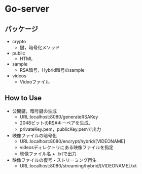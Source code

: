 # Go-server
## パッケージ
* crypto
  - 鍵，暗号化メソッド
* public
  - HTML
* sample
  - RSA暗号，Hybrid暗号のsample
* videos
  - Videoファイル

## How to Use
* 公開鍵，暗号鍵の生成
  - URL:localhost:8080/generateRSAKey
  - 2048ビットのRSAキーペアを生成．
  - privateKey.pem，publicKey.pemで出力
* 映像ファイルの暗号化
  - URL:localhost:8080/encrypt/hybrid/[VIDEONAME]
  - videosディレクトリにある映像ファイルを指定
  - 映像ファイル名 + .txtで出力
* 映像ファイルの復号・ストリーミング再生
  - URL:localhost:8080/streaming/hybrid/[VIDEONAME].txt

